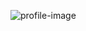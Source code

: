 ![profile-image](https://avatars.githubusercontent.com/u/104464359?s=400&u=de41e797cf9506d60824105f37e19bdf7b478a8f&v=4)
